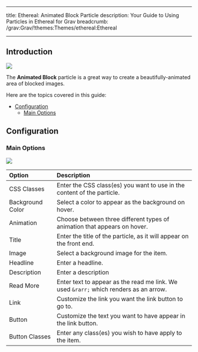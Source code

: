   ---
title: Ethereal: Animated Block Particle
description: Your Guide to Using Particles in Ethereal for Grav
breadcrumb: /grav:Grav/!themes:Themes/ethereal:Ethereal

---

## Introduction

![](assets/particle_animatedblock1.png)

The **Animated Block** particle is a great way to create a beautifully-animated area of blocked images.

Here are the topics covered in this guide:

* [Configuration](#configuration)
    - [Main Options](#main-options)

## Configuration

### Main Options 

![](assets/particle_animatedblock2.png)

| Option           | Description                                                                           |
| :-----           | :-----                                                                                |
| CSS Classes      | Enter the CSS class(es) you want to use in the content of the particle.               |
| Background Color | Select a color to appear as the background on hover.                                  |
| Animation        | Choose between three different types of animation that appears on hover.              |
| Title            | Enter the title of the particle, as it will appear on the front end.                  |
| Image            | Select a background image for the item.                                               |
| Headline         | Enter a headline.                                                                     |
| Description      | Enter a description                                                                   |
| Read More        | Enter text to appear as the read me link. We used `&rarr;` which renders as an arrow. |
| Link             | Customize the link you want the link button to go to.                                 |
| Button           | Customize the text you want to have appear in the link button.                        |
| Button Classes   | Enter any class(es) you wish to have apply to the item.                               |
